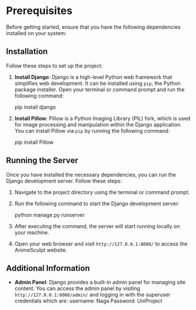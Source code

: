 
# Prerequisites

Before getting started, ensure that you have the following dependencies installed on your system:


## Installation

Follow these steps to set up the project:

1. **Install Django**: Django is a high-level Python web framework that simplifies web development. It can be installed using `pip`, the Python package installer. Open your terminal or command prompt and run the following command:


    pip install django


2. **Install Pillow**: Pillow is a Python Imaging Library (PIL) fork, which is used for image processing and manipulation within the Django application. You can install Pillow via `pip` by running the following command:


    pip install Pillow


## Running the Server

Once you have installed the necessary dependencies, you can run the Django development server. Follow these steps:

1. Navigate to the project directory  using the terminal or command prompt.

2. Run the following command to start the Django development server:


    python manage.py runserver


3. After executing the command, the server will start running locally on your machine.

4. Open your web browser and visit `http://127.0.0.1:8000/` to access the AnimeSculpt website.

## Additional Information

- **Admin Panel**: Django provides a built-in admin panel for managing site content. You can access the admin panel by visiting `http://127.0.0.1:8000/admin/` and logging in with the superuser credentials which are:
username: Naga
Password: UniProject


